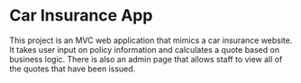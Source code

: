 <h1>Car Insurance App</h1>
<p>This project is an MVC web application that mimics a car insurance website. 
It takes user  input on policy information and calculates a quote based on business logic.
There is also an admin page that allows staff to view all of the quotes that have been issued.
</p>

